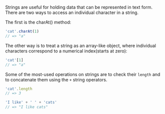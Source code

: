 Strings are useful for holding data that can be represented in text form.
There are two ways to access an individual character in a string.

The first is the charAt() method:
```javascript
'cat'.charAt(1)
// => "a"
```

The other way is to treat a string as an array-like object, where individual characters correspond to a numerical index(starts at zero):
```javascript
'cat'[1]
// => "a"
```

Some of the most-used operations on strings are to check their `length` and to concatenate them using the `+`  string operators.

```javascript
'cat'.length
// => 3

'I like' + ' ' + 'cats'
// => "I like cats"
```
